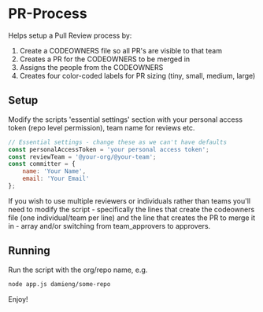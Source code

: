 # PR-Process

Helps setup a Pull Review process by:

1. Create a CODEOWNERS file so all PR's are visible to that team
2. Creates a PR for the CODEOWNERS to be merged in
3. Assigns the people from the CODEOWNERS 
2. Creates four color-coded labels for PR sizing (tiny, small, medium, large)

## Setup

Modify the scripts 'essential settings' section with your personal access token (repo level permission), team name for reviews etc.

```javascript
// Essential settings - change these as we can't have defaults
const personalAccessToken = 'your personal access token';
const reviewTeam = '@your-org/@your-team';
const committer = {
    name: 'Your Name',
    email: 'Your Email'
};
```

If you wish to use multiple reviewers or individuals rather than teams you'll need to modify the script - specifically the lines that create the codeowners file (one individual/team per line) and the line that creates the PR to merge it in - array and/or switching from team_approvers to approvers.

## Running

Run the script with the org/repo name, e.g.

```bash
node app.js damieng/some-repo
```

Enjoy!
